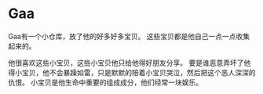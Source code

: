 # Gaa
Gaa有一个小仓库，放了他的好多好多宝贝。
这些宝贝都是他自己一点一点收集起来的。

他很喜欢这些小宝贝，这些小宝贝他只给他得好朋友分享。
要是谁恶意弄坏了他得小宝贝，他不会暴躁如雷，只是默默的陪着小宝贝哭泣，然后把这个恶人深深的仇恨。
小宝贝是他生命中重要的组成成分，他们经常一块娱乐。
